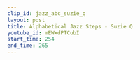 ```yaml
---
clip_id: jazz_abc_suzie_q
layout: post
title: Alphabetical Jazz Steps - Suzie Q
youtube_id: mEWxdPTCubI
start_time: 254
end_time: 265
---
```



